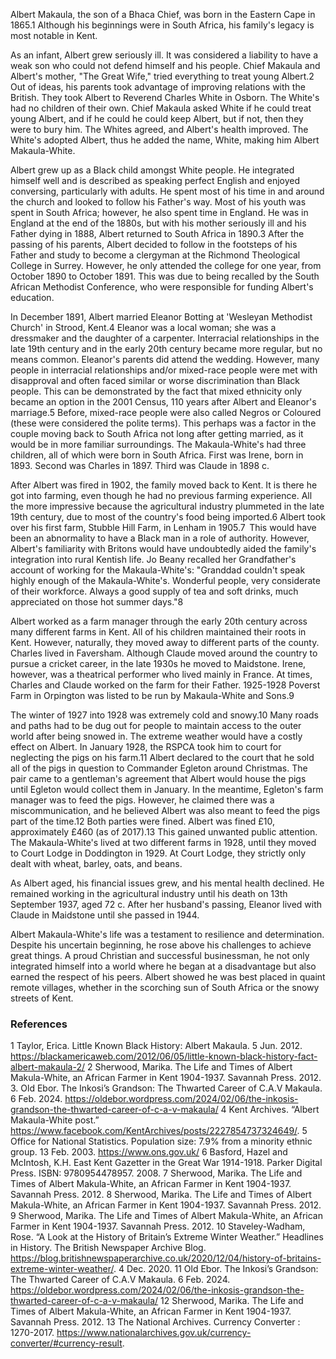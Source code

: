 Albert Makaula, the son of a Bhaca Chief, was born in the Eastern Cape in 1865.1 Although his beginnings were in South Africa, his family's legacy is most notable in Kent. 

As an infant, Albert grew seriously ill. It was considered a liability to have a weak son who could not defend himself and his people. Chief Makaula and Albert's mother, "The Great Wife," tried everything to treat young Albert.2 Out of ideas, his parents took advantage of improving relations with the British. They took Albert to Reverend Charles White in Osborn. The White's had no children of their own. Chief Makaula asked White if he could treat young Albert, and if he could he could keep Albert, but if not, then they were to bury him. The Whites agreed, and Albert's health improved. The White's adopted Albert, thus he added the name, White, making him Albert Makaula-White. 

Albert grew up as a Black child amongst White people. He integrated himself well and is described as speaking perfect English and enjoyed conversing, particularly with adults. He spent most of his time in and around the church and looked to follow his Father's way. Most of his youth was spent in South Africa; however, he also spent time in England. He was in England at the end of the 1880s, but with his mother seriously ill and his Father dying in 1888, Albert returned to South Africa in 1890.3 After the passing of his parents, Albert decided to follow in the footsteps of his Father and study to become a clergyman at the Richmond Theological College in Surrey. However, he only attended the college for one year, from October 1890 to October 1891. This was due to being recalled by the South African Methodist Conference, who were responsible for funding Albert's education.  

In December 1891, Albert married Eleanor Botting at 'Wesleyan Methodist Church' in Strood, Kent.4 Eleanor was a local woman; she was a dressmaker and the daughter of a carpenter. Interracial relationships in the late 19th century and in the early 20th century became more regular, but no means common. Eleanor's parents did attend the wedding. However, many people in interracial relationships and/or mixed-race people were met with disapproval and often faced similar or worse discrimination than Black people. This can be demonstrated by the fact that mixed ethnicity only became an option in the 2001 Census, 110 years after Albert and Eleanor's marriage.5 Before, mixed-race people were also called Negros or Coloured (these were considered the polite terms). This perhaps was a factor in the couple moving back to South Africa not long after getting married, as it would be in more familiar surroundings. The Makaula-White's had three children, all of which were born in South Africa. First was Irene, born in 1893. Second was Charles in 1897. Third was Claude in 1898 c. 

After Albert was fired in 1902, the family moved back to Kent. It is there he got into farming, even though he had no previous farming experience. All the more impressive because the agricultural industry plummeted in the late 19th century, due to most of the country's food being imported.6 Albert took over his first farm, Stubble Hill Farm, in Lenham in 1905.7  This would have been an abnormality to have a Black man in a role of authority. However, Albert's familiarity with Britons would have undoubtedly aided the family's integration into rural Kentish life. Jo Beany recalled her Grandfather's account of working for the Makaula-White's: "Granddad couldn't speak highly enough of the Makaula-White's. Wonderful people, very considerate of their workforce. Always a good supply of tea and soft drinks, much appreciated on those hot summer days."8 

Albert worked as a farm manager through the early 20th century across many different farms in Kent. All of his children maintained their roots in Kent. However, naturally, they moved away to different parts of the county. Charles lived in Faversham. Although Claude moved around the country to pursue a cricket career, in the late 1930s he moved to Maidstone. Irene, however, was a theatrical performer who lived mainly in France. At times, Charles and Claude worked on the farm for their Father. 1925-1928 Poverst Farm in Orpington was listed to be run by Makaula-White and Sons.9  

The winter of 1927 into 1928 was extremely cold and snowy.10 Many roads and paths had to be dug out for people to maintain access to the outer world after being snowed in. The extreme weather would have a costly effect on Albert. In January 1928, the RSPCA took him to court for neglecting the pigs on his farm.11 Albert declared to the court that he sold all of the pigs in question to Commander Egleton around Christmas. The pair came to a gentleman's agreement that Albert would house the pigs until Egleton would collect them in January. In the meantime, Egleton's farm manager was to feed the pigs. However, he claimed there was a miscommunication, and he believed Albert was also meant to feed the pigs part of the time.12 Both parties were fined. Albert was fined £10, approximately £460 (as of 2017).13 This gained unwanted public attention. The Makaula-White's lived at two different farms in 1928, until they moved to Court Lodge in Doddington in 1929. At Court Lodge, they strictly only dealt with wheat, barley, oats, and beans. 

As Albert aged, his financial issues grew, and his mental health declined. He remained working in the agricultural industry until his death on 13th September 1937, aged 72 c. After her husband's passing, Eleanor lived with Claude in Maidstone until she passed in 1944. 

Albert Makaula-White's life was a testament to resilience and determination. Despite his uncertain beginning, he rose above his challenges to achieve great things. A proud Christian and successful businessman, he not only integrated himself into a world where he began at a disadvantage but also earned the respect of his peers. Albert showed he was best placed in quaint remote villages, whether in the scorching sun of South Africa or the snowy streets of Kent.  

### References

1 Taylor, Erica. Little Known Black History: Albert Makaula. 5 Jun. 2012. https://blackamericaweb.com/2012/06/05/little-known-black-history-fact-albert-makaula-2/ 
2 Sherwood, Marika. The Life and Times of Albert Makula-White, an African Farmer in Kent 1904-1937. Savannah Press. 2012. 
3. Old Ebor. The Inkosi’s Grandson: The Thwarted Career of C.A.V Makaula. 6 Feb. 2024. https://oldebor.wordpress.com/2024/02/06/the-inkosis-grandson-the-thwarted-career-of-c-a-v-makaula/ 
4 Kent Archives. “Albert Makaula-White post.” https://www.facebook.com/KentArchives/posts/2227854737324649/. 
5 Office for National Statistics. Population size: 7.9% from a minority ethnic group. 13 Feb. 2003. https://www.ons.gov.uk/ 
6 Basford, Hazel and McIntosh, K.H. East Kent Gazetter in the Great War 1914-1918. Parker Digital Press. ISBN: 9780954478957. 2008. 
7 Sherwood, Marika. The Life and Times of Albert Makula-White, an African Farmer in Kent 1904-1937. Savannah Press. 2012. 
8 Sherwood, Marika. The Life and Times of Albert Makula-White, an African Farmer in Kent 1904-1937. Savannah Press. 2012. 
9 Sherwood, Marika. The Life and Times of Albert Makula-White, an African Farmer in Kent 1904-1937. Savannah Press. 2012. 
10 Staveley-Wadham, Rose. “A Look at the History of Britain’s Extreme Winter Weather.” Headlines in History. The British Newspaper Archive Blog. https://blog.britishnewspaperarchive.co.uk/2020/12/04/history-of-britains-extreme-winter-weather/. 4 Dec. 2020. 
11 Old Ebor. The Inkosi’s Grandson: The Thwarted Career of C.A.V Makaula. 6 Feb. 2024. https://oldebor.wordpress.com/2024/02/06/the-inkosis-grandson-the-thwarted-career-of-c-a-v-makaula/ 
12 Sherwood, Marika. The Life and Times of Albert Makula-White, an African Farmer in Kent 1904-1937. Savannah Press. 2012. 
13 The National Archives. Currency Converter : 1270-2017.  https://www.nationalarchives.gov.uk/currency-converter/#currency-result. 


 
